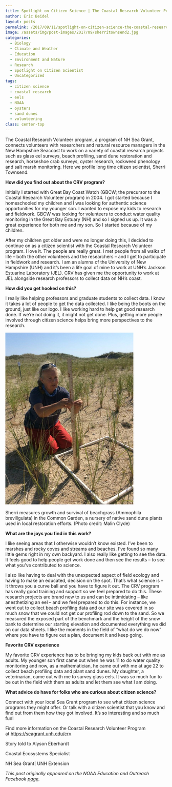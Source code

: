 ```yaml
---
title: Spotlight on Citizen Science | The Coastal Research Volunteer Program (Sherri Townsend)
author: Eric Beidel
layout: posts
permalink: /2017/09/11/spotlight-on-citizen-science-the-coastal-research-volunteer-program-sherri-townsend/
image: /assets/img/post-images/2017/09/sherritownsend2.jpg
categories:
  - Biology
  - Climate and Weather
  - Education
  - Environment and Nature
  - Research
  - Spotlight on Citizen Scientist
  - Uncategorized
tags:
  - citizen science
  - coastal research
  - eels
  - NOAA
  - oysters
  - sand dunes
  - volunteering
class: center-top
---
```


The Coastal Research Volunteer program, a program of NH Sea Grant, connects volunteers with researchers and natural resource managers in the New Hampshire Seacoast to work on a variety of coastal research projects such as glass eel surveys, beach profiling, sand dune restoration and research, horseshoe crab surveys, oyster research, rockweed phenology and salt marsh monitoring. Here we profile long time citizen scientist, Sherri Townsend.

**How did you find out about the CRV program?**

Initially I started with Great Bay Coast Watch (GBCW; the precursor to the Coastal Research Volunteer program) in 2004. I got started because I homeschooled my children and I was looking for authentic science opportunities for my younger son. I wanted to expose my kids to research and fieldwork. GBCW was looking for volunteers to conduct water quality monitoring in the Great Bay Estuary (NH) and so I signed us up. It was a great experience for both me and my son. So I started because of my children.

After my children got older and were no longer doing this, I decided to continue on as a citizen scientist with the Coastal Research Volunteer program. I love it. The people are really great. I met people from all walks of life – both the other volunteers and the researchers &#8211; and I get to participate in fieldwork and research. I am an alumna of the University of New Hampshire (UNH) and it’s been a life goal of mine to work at UNH’s Jackson Estuarine Laboratory (JEL). CRV has given me the opportunity to work at JEL alongside research professors to collect data on NH’s coast.

**How did you get hooked on this?**

I really like helping professors and graduate students to collect data. I know it takes a lot of people to get the data collected. I like being the boots on the ground, just like our logo. I like working hard to help get good research done. If we’re not doing it, it might not get done. Plus, getting more people involved through citizen science helps bring more perspectives to the research.

<div class="image-in-post-body">
  <img src="/assets/img/post-images/2017/09/sherritownsend.jpg" alt="" width="400"/>
  <p class="image-caption">
    Sherri measures growth and survival of beachgrass (Ammophila breviligulata) in the Common Garden, a nursery of native sand dune plants used in local restoration efforts. (Photo credit: Malin Clyde)
  </p>
</div>

**What are the joys you find in this work?**

I like seeing areas that I otherwise wouldn’t know existed. I’ve been to marshes and rocky coves and streams and beaches. I’ve found so many little gems right in my own backyard. I also really like getting to see the data. It feels good to help people get work done and then see the results – to see what you’ve contributed to science.

I also like having to deal with the unexpected aspect of field ecology and having to make an educated, decision on the spot. That’s what science is &#8211; it throws you a curve ball and you have to figure it out. The CRV program has really good training and support so we feel prepared to do this. These research projects are brand new to us and can be intimidating &#8211; like anesthetizing an eel &#8211; and we feel prepared to do this. For instance, we went out to collect beach profiling data and our site was covered in so much snow that we could not get our profiling rod down to the sand. So we measured the exposed part of the benchmark and the height of the snow bank to determine our starting elevation and documented everything we did on our data sheets. I like the moments in the field of “what do we do now” where you have to figure out a plan, document it and keep going.

**Favorite CRV experience**

My favorite CRV experience has to be bringing my kids back out with me as adults. My younger son first came out when he was 11 to do water quality monitoring and now, as a mathematician, he came out with me at age 22 to collect beach profiling data and plant sand dunes. My daughter, a veterinarian, came out with me to survey glass eels. It was so much fun to be out in the field with them as adults and let them see what I am doing.

**What advice do have for folks who are curious about citizen science?**

Connect with your local Sea Grant program to see what citizen science programs they might offer. Or talk with a citizen scientist that you know and find out from them how they got involved. It’s so interesting and so much fun!

Find more information on the Coastal Research Volunteer Program at <a href="https://l.facebook.com/l.php?u=https%3A%2F%2Fseagrant.unh.edu%2Fcrv&h=ATOXQ7AqxrigV6BMDaXjw1PKxNUeD2WnDoPP_HFLCMYWxArtUHEgIE-eR1b1ywZHqge4uY2fzlolBWhOyapOKkCHpJoJWw3kfwd4_fSX1EszV9DYRb8jvJFhULGF5-JFjwl2MvETncFLaXo4eBDj2fiPnCjvsHqdF4WaP7oL8zunBHdiC8UN4Qo0O_5g5vFHrJZgkUmSXaqMSh6DcBHgCDocCvdGGznXQfuwuMcO-Yv5WO2KfCOSj-1SstYzhUkOGvQ" target="_blank" rel="noopener">https://seagrant.unh.edu/crv</a>

Story told to Alyson Eberhardt
  
Coastal Ecosystems Specialist
  
NH Sea Grant| UNH Extension

_This post originally appeared on the NOAA Education and Outreach Facebook [page](https://www.facebook.com/NOAAEducationOutreach/posts/914043982084749)._